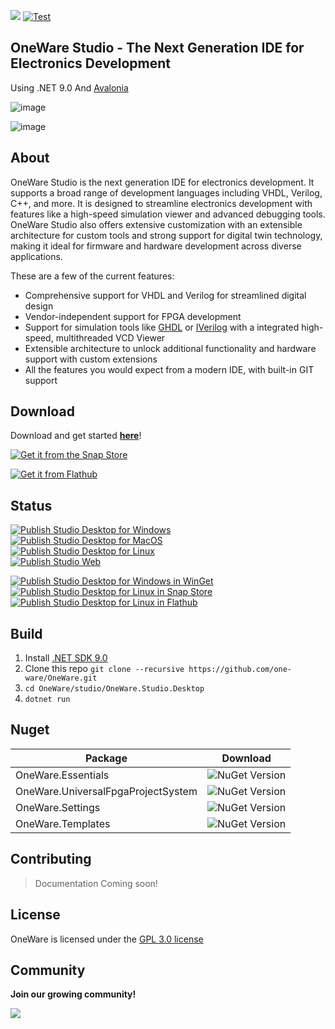 [![](https://dcbadge.limes.pink/api/server/NCN9VAh?style=flat)](https://discord.gg/NCN9VAh)
[![Test](https://github.com/ProtopSolutions/OneWare/actions/workflows/test.yml/badge.svg)](https://github.com/ProtopSolutions/OneWare/actions/workflows/test.yml)

## OneWare Studio - The Next Generation IDE for Electronics Development

Using .NET 9.0 And [Avalonia](https://github.com/AvaloniaUI/Avalonia)

![image](https://github.com/one-ware/OneWare/assets/25281882/584f637e-66b8-41a4-ae9d-7d5d31a281ff)

![image](https://github.com/one-ware/OneWare/assets/25281882/af9fb9c4-ea35-4d28-a8d0-023ce2783258)



## About

OneWare Studio is the next generation IDE for electronics development. 
It supports a broad range of development languages including VHDL, Verilog, C++, and more. 
It is designed to streamline electronics development with features like a high-speed simulation viewer and advanced debugging tools. 
OneWare Studio also offers extensive customization with an extensible architecture for custom tools and strong support for digital twin technology, making it ideal for firmware and hardware development across diverse applications.

These are a few of the current features:
- Comprehensive support for VHDL and Verilog for streamlined digital design
- Vendor-independent support for FPGA development
- Support for simulation tools like [GHDL](https://github.com/ghdl/ghdl) or [IVerilog](https://github.com/steveicarus/iverilog) with a integrated high-speed, multithreaded VCD Viewer
- Extensible architecture to unlock additional functionality and hardware support with custom extensions
- All the features you would expect from a modern IDE, with built-in GIT support

## Download

Download and get started **[here](https://one-ware.com/docs/studio/setup)**!

[![Get it from the Snap Store](https://snapcraft.io/static/images/badges/en/snap-store-black.svg)](https://snapcraft.io/oneware)

[![Get it from Flathub](https://flathub.org/api/badge?locale=en)](https://flathub.org/apps/com.one_ware.OneWare)

## Status

[![Publish Studio Desktop for Windows](https://github.com/one-ware/OneWare/actions/workflows/publish-studio-windows.yml/badge.svg)](https://github.com/one-ware/OneWare/actions/workflows/publish-studio-windows.yml)<br/>
[![Publish Studio Desktop for MacOS](https://github.com/one-ware/OneWare/actions/workflows/publish-studio-macos.yml/badge.svg)](https://github.com/one-ware/OneWare/actions/workflows/publish-studio-macos.yml)<br/>
[![Publish Studio Desktop for Linux](https://github.com/one-ware/OneWare/actions/workflows/publish-studio-linux.yaml/badge.svg)](https://github.com/one-ware/OneWare/actions/workflows/publish-studio-linux.yaml)<br/>
[![Publish Studio Web](https://github.com/one-ware/OneWare/actions/workflows/publish-studio-web.yml/badge.svg)](https://github.com/one-ware/OneWare/actions/workflows/publish-studio-web.yml)

[![Publish Studio Desktop for Windows in WinGet](https://github.com/one-ware/OneWare/actions/workflows/publish-studio-winget.yml/badge.svg)](https://github.com/one-ware/OneWare/actions/workflows/publish-studio-winget.yml)<br/>
[![Publish Studio Desktop for Linux in Snap Store](https://github.com/one-ware/OneWare/actions/workflows/publish-studio-linux-snap.yml/badge.svg)](https://github.com/one-ware/OneWare/actions/workflows/publish-studio-linux-snap.yml)<br/>
[![Publish Studio Desktop for Linux in Flathub](https://github.com/one-ware/OneWare/actions/workflows/publish-studio-linux-flathub.yml/badge.svg)](https://github.com/one-ware/OneWare/actions/workflows/publish-studio-linux-flathub.yml)<br/>

## Build

1. Install [.NET SDK 9.0](https://dotnet.microsoft.com/en-us/download)
2. Clone this repo `git clone --recursive https://github.com/one-ware/OneWare.git`
3. `cd OneWare/studio/OneWare.Studio.Desktop`
4. `dotnet run`

## Nuget

| Package                             | Download                                                                            |
|---|---|
| OneWare.Essentials                  | ![NuGet Version](https://img.shields.io/nuget/v/OneWare.Essentials)                 |
| OneWare.UniversalFpgaProjectSystem  | ![NuGet Version](https://img.shields.io/nuget/v/OneWare.UniversalFpgaProjectSystem) |
| OneWare.Settings                    |  ![NuGet Version](https://img.shields.io/nuget/v/OneWare.Settings)                  |
| OneWare.Templates                   |  ![NuGet Version](https://img.shields.io/nuget/v/OneWare.Templates)                 |
   
## Contributing

> Documentation Coming soon!

## License

OneWare is licensed under the [GPL 3.0 license](https://github.com/one-ware/OneWare?tab=GPL-3.0-1-ov-file#)

## Community

**Join our growing community!**

[![](https://dcbadge.limes.pink/api/server/NCN9VAh?style=flat)](https://discord.gg/NCN9VAh)
